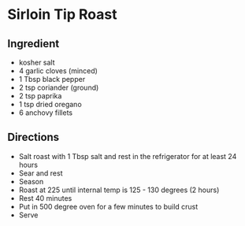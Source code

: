 # Sirloin Tip Roast

## Ingredient

* kosher salt
* 4 garlic cloves (minced)
* 1 Tbsp black pepper
* 2 tsp coriander (ground)
* 2 tsp paprika
* 1 tsp dried oregano
* 6 anchovy fillets

## Directions

* Salt roast with 1 Tbsp salt and rest in the refrigerator for at
  least 24 hours
* Sear and rest
* Season
* Roast at 225 until internal temp is 125 - 130 degrees (2 hours)
* Rest 40 minutes
* Put in 500 degree oven for a few minutes to build crust
* Serve
